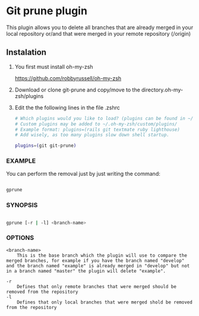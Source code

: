 # Git prune plugin
This plugin allows you to delete all branches that are already merged in your local repository or/and that were merged in your remote repository (/origin)

## Instalation

1. You first must install oh-my-zsh

	https://github.com/robbyrussell/oh-my-zsh

2. Download or clone git-prune and copy/move to the directory.oh-my-zsh/plugins

3. Edit the the following lines in the file .zshrc

	```bash
	# Which plugins would you like to load? (plugins can be found in ~/.oh-my-zsh/plugins/*)
	# Custom plugins may be added to ~/.oh-my-zsh/custom/plugins/
	# Example format: plugins=(rails git textmate ruby lighthouse)
	# Add wisely, as too many plugins slow down shell startup.

	plugins=(git git-prune)

	```

### EXAMPLE

You can perform the removal just by just writing the command:

```bash

gprune

```

### SYNOPSIS


```bash

gprune [-r | -l] <branch-name>

```

### OPTIONS

	<branch-name> 
		This is the base branch which the plugin will use to compare the merged branches, for example if you have the branch named "develop" and the branch named "example" is already merged in "develop" but not in a branch named "master" the plugin will delete "example".

	-r 
		Defines that only remote branches that were merged should be removed from the repository
	-l 
		Defines that only local branches that were merged shold be removed from the repository